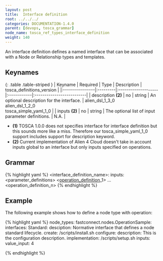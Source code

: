 ```yaml
---
layout: post
title:  Interface definition
root: ../../../
categories: DOCUMENTATION-1.4.0
parent: [devops, tosca_grammar]
node_name: tosca_ref_types_interface_definition
weight: 140
---
```


An interface definition defines a named interface that can be associated with a Node or Relationship types and templates.

## Keynames

{: .table .table-striped }
| Keyname         | Required | Type                | Description | tosca_definitions_version |
|:----------------|:---------|:--------------------|:------------|:--------------------------|
| description __(2)__ | no | string | An optional description for the interface. | alien_dsl_1_3_0<br> alien_dsl_1_2_0<br> tosca_simple_yaml_1_0 |
| inputs __(2)__ | no | string | The optional list of input parameter definitions. | N.A. |

* __(1)__ TOSCA 1.0.0 does not specifies interface for interface definition but this sounds more like a miss. Therefore our tosca_simple_yaml_1_0 support includes support for description keyword.
* __(2)__ Current implementation of Alien 4 Cloud doesn't take in account inputs global to an interface but only inputs specified on operations.

## Grammar

{% highlight yaml %}
<interface_definition_name>:
  inputs:
    <parameter_definitions>
  <[operation_definition](#/documentation/1.4.0/devops_guide/tosca_grammar/operation_definition.html)_1>
  ...
  <operation_definition_n>
{% endhighlight %}

## Example

The following example shows how to define a node type with operation:

{% highlight yaml %}
node_types:
  fastconnect.nodes.OperationSample:
    interfaces:
      Standard:
        desciption: Normative interface that defines a node standard lifecycle.
        create: /scripts/install.sh
        configure:
          description: This is the configuration description.
          implementation: /scripts/setup.sh
          inputs:
            value_input: 4

{% endhighlight %}
